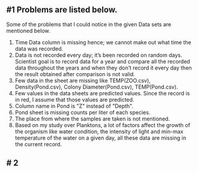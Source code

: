 ## _#_**1** Problems are listed below.

Some of the problems that I could notice in the given Data sets are mentioned below.

1. Time Data column is missing hence; we cannot make out what time the data was recorded.
2. Data is not recorded every day; it’s been recorded on random days. Scientist goal is to record data for a year and compare all the recorded data throughout the years and when they don’t record it every day then the result obtained after comparison is not valid.
3. Few data in the sheet are missing like TEMP(ZOO.csv), Density(Pond.csv), Colony Diameter(Pond.csv), TEMP(Pond.csv).
4. Few values in the data sheets are predicted values. Since the record is in red, I assume that those values are predicted.
5. Column name in Pond is "Z" instead of "Depth".
6. Pond sheet is missing counts per liter of each species.
7. The place from where the samples are taken is not mentioned.
8. Based on my study over Planktons, a lot of factors affect the growth of the organism like water condition, the intensity of light and min-max temperature of the water on a given day, all these data are missing in the current record.
 
 
 ## _#_ **2**


